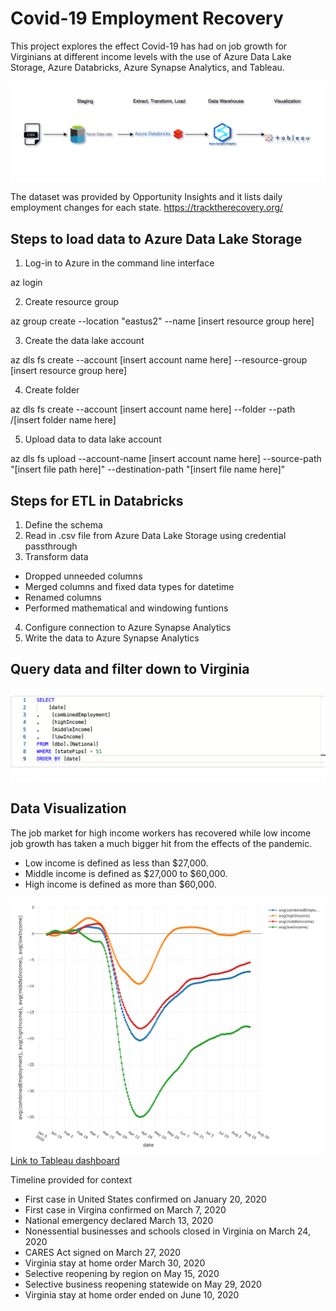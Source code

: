 # Covid-19 Employment Recovery

This project explores the effect Covid-19 has had on job growth for Virginians at different income levels with the use of Azure Data Lake Storage, Azure Databricks, Azure Synapse Analytics, and Tableau.

![](https://github.com/smithashley/Covid-Employment-Recovery/blob/main/images/azurec_diag.png)

The dataset was provided by Opportunity Insights and it lists daily employment changes for each state. https://tracktherecovery.org/ 

## Steps to load data to Azure Data Lake Storage

1. Log-in to Azure in the command line interface

az login

2. Create resource group

az group create --location "eastus2" --name [insert resource group here]

3. Create the data lake account

az dls fs create --account [insert account name here] --resource-group [insert resource group here] 

4. Create folder

az dls fs create --account [insert account name here] --folder --path /[insert folder name here]

5. Upload data to data lake account

az dls fs upload --account-name [insert account name here] --source-path "[insert file path here]" --destination-path "[insert file name here]"

## Steps for ETL in Databricks
1. Define the schema
2. Read in .csv file from Azure Data Lake Storage using credential passthrough
3. Transform data 
  - Dropped unneeded columns
  - Merged columns and fixed data types for datetime
  - Renamed columns
  - Performed mathematical and windowing funtions
4. Configure connection to Azure Synapse Analytics
5. Write the data to Azure Synapse Analytics

## Query data and filter down to Virginia
![](https://github.com/smithashley/Covid-Employment-Recovery/blob/main/images/VA_query.png)

## Data Visualization
The job market for high income workers has recovered while low income job growth has taken a much bigger hit from the effects of the pandemic.  
- Low income is defined as less than $27,000.
- Middle income is defined as $27,000 to $60,000.
- High income is defined as more than $60,000.

![](https://github.com/smithashley/Covid-Employment-Recovery/blob/main/images/newplot.png)
[Link to Tableau dashboard](https://public.tableau.com/views/Project1_16033597504640/Sheet22?:language=en&:display_count=y&:origin=viz_share_link)

Timeline provided for context
- First case in United States confirmed on January 20, 2020
- First case in Virgina confirmed on March 7, 2020
- National emergency declared March 13, 2020
- Nonessential businesses and schools closed in Virginia on March 24, 2020
- CARES Act signed on March 27, 2020
- Virginia stay at home order March 30, 2020
- Selective reopening by region on May 15, 2020
- Selective business reopening statewide on May 29, 2020
- Virginia stay at home order ended on June 10, 2020
